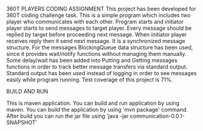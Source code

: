 360T PLAYERS CODING ASSIGNMENT
This project has been developed for 360T coding challenge task.
This is a simple program which includes two player who communicates with each other.
Program starts and initiator player starts to send messages to target player.
Every message should be replied by target before proceeding next message.
When initiator player receives reply then it send next message. It is a synchronized message structure.
For the messages BlockingQueue data structure has been used, since it provides wait/notify functions without managing them manually. Some delay/wait has been added into Putting and Getting messages functions in order to track better message transfers via standard output. Standard output has been used instead of logging in order to see messages easily while program running.
Test coverage of this project is 71%.

BUILD AND RUN

This is maven application. You can build and run application by using maven.
You can build the application by using 'mvn package' command.
After build you can run the jar file using 'java -jar communication-0.0.1-SNAPSHOT' 

